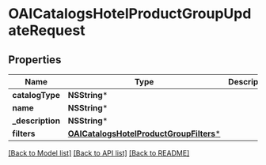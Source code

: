 # OAICatalogsHotelProductGroupUpdateRequest

## Properties
Name | Type | Description | Notes
------------ | ------------- | ------------- | -------------
**catalogType** | **NSString*** |  | [optional] 
**name** | **NSString*** |  | [optional] 
**_description** | **NSString*** |  | [optional] 
**filters** | [**OAICatalogsHotelProductGroupFilters***](OAICatalogsHotelProductGroupFilters.md) |  | [optional] 

[[Back to Model list]](../README.md#documentation-for-models) [[Back to API list]](../README.md#documentation-for-api-endpoints) [[Back to README]](../README.md)


